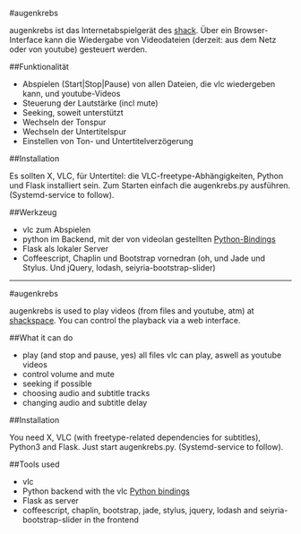 #augenkrebs

augenkrebs ist das Internetabspielgerät des [shack](http://shackspace.de/). Über ein Browser-Interface kann die Wiedergabe von Videodateien (derzeit: aus dem Netz oder von youtube) gesteuert werden.

##Funktionalität

 * Abspielen (Start|Stop|Pause) von allen Dateien, die vlc wiedergeben kann, und youtube-Videos
 * Steuerung der Lautstärke (incl mute)
 * Seeking, soweit unterstützt
 * Wechseln der Tonspur
 * Wechseln der Untertitelspur
 * Einstellen von Ton- und Untertitelverzögerung

##Installation

Es sollten X, VLC, für Untertitel: die VLC-freetype-Abhängigkeiten, Python und Flask installiert sein. Zum Starten einfach die augenkrebs.py ausführen.
(Systemd-service to follow).

##Werkzeug
 * vlc zum Abspielen
 * python im Backend, mit der von videolan gestellten [Python-Bindings](https://wiki.videolan.org/Python_bindings)
 * Flask als lokaler Server
 * Coffeescript, Chaplin und Bootstrap vornedran (oh, und Jade und Stylus. Und jQuery, lodash, seiyria-bootstrap-slider)

----------------------------------------------------------------------

#augenkrebs

augenkrebs is used to play videos (from files and youtube, atm) at [shackspace](http://shackspace.de). You can control the playback via a web interface.

##What it can do
 * play (and stop and pause, yes) all files vlc can play, aswell as youtube videos
 * control volume and mute
 * seeking if possible
 * choosing audio and subtitle tracks
 * changing audio and subtitle delay

##Installation

You need X, VLC (with freetype-related dependencies for subtitles), Python3 and Flask. Just start augenkrebs.py. (Systemd-service to follow).

##Tools used
 * vlc
 * Python backend with the vlc [Python bindings](https://wiki.videolan.org/Python_bindings)
 * Flask as server
 * coffeescript, chaplin, bootstrap, jade, stylus, jquery, lodash and seiyria-bootstrap-slider in the frontend
